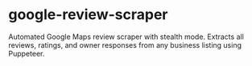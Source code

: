 # google-review-scraper
Automated Google Maps review scraper with stealth mode. Extracts all reviews, ratings, and owner responses from any business listing using Puppeteer.
